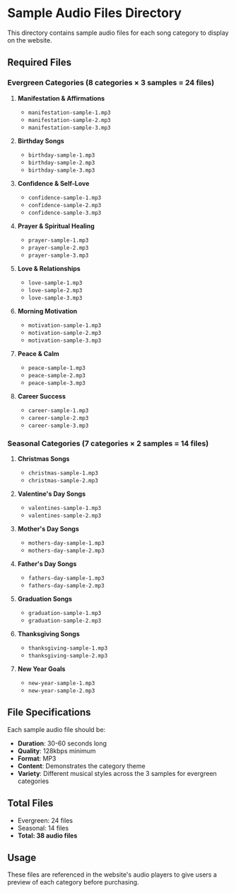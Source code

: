 # Sample Audio Files Directory

This directory contains sample audio files for each song category to display on the website.

## Required Files

### Evergreen Categories (8 categories × 3 samples = 24 files)

1. **Manifestation & Affirmations**
   - `manifestation-sample-1.mp3`
   - `manifestation-sample-2.mp3`
   - `manifestation-sample-3.mp3`

2. **Birthday Songs**
   - `birthday-sample-1.mp3`
   - `birthday-sample-2.mp3`
   - `birthday-sample-3.mp3`

3. **Confidence & Self-Love**
   - `confidence-sample-1.mp3`
   - `confidence-sample-2.mp3`
   - `confidence-sample-3.mp3`

4. **Prayer & Spiritual Healing**
   - `prayer-sample-1.mp3`
   - `prayer-sample-2.mp3`
   - `prayer-sample-3.mp3`

5. **Love & Relationships**
   - `love-sample-1.mp3`
   - `love-sample-2.mp3`
   - `love-sample-3.mp3`

6. **Morning Motivation**
   - `motivation-sample-1.mp3`
   - `motivation-sample-2.mp3`
   - `motivation-sample-3.mp3`

7. **Peace & Calm**
   - `peace-sample-1.mp3`
   - `peace-sample-2.mp3`
   - `peace-sample-3.mp3`

8. **Career Success**
   - `career-sample-1.mp3`
   - `career-sample-2.mp3`
   - `career-sample-3.mp3`

### Seasonal Categories (7 categories × 2 samples = 14 files)

1. **Christmas Songs**
   - `christmas-sample-1.mp3`
   - `christmas-sample-2.mp3`

2. **Valentine's Day Songs**
   - `valentines-sample-1.mp3`
   - `valentines-sample-2.mp3`

3. **Mother's Day Songs**
   - `mothers-day-sample-1.mp3`
   - `mothers-day-sample-2.mp3`

4. **Father's Day Songs**
   - `fathers-day-sample-1.mp3`
   - `fathers-day-sample-2.mp3`

5. **Graduation Songs**
   - `graduation-sample-1.mp3`
   - `graduation-sample-2.mp3`

6. **Thanksgiving Songs**
   - `thanksgiving-sample-1.mp3`
   - `thanksgiving-sample-2.mp3`

7. **New Year Goals**
   - `new-year-sample-1.mp3`
   - `new-year-sample-2.mp3`

## File Specifications

Each sample audio file should be:
- **Duration**: 30-60 seconds long
- **Quality**: 128kbps minimum
- **Format**: MP3
- **Content**: Demonstrates the category theme
- **Variety**: Different musical styles across the 3 samples for evergreen categories

## Total Files

- Evergreen: 24 files
- Seasonal: 14 files
- **Total: 38 audio files**

## Usage

These files are referenced in the website's audio players to give users a preview of each category before purchasing.
